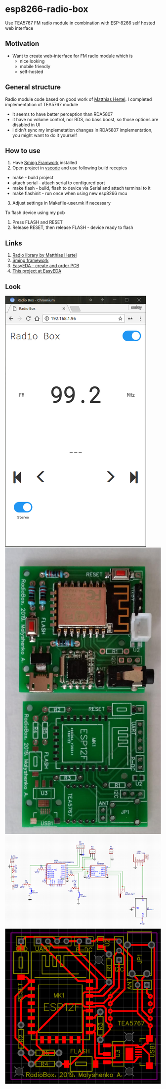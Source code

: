 # esp8266-radio-box

Use TEA5767 FM radio module in combination with ESP-8266 self hosted web interface

## Motivation

* Want to create web-interface for FM radio module which is
    * nice looking
    * mobile friendly
    * self-hosted

## General structure

Radio module code based on good work of [Matthias Hertel](http://www.mathertel.de). 
I completed implementation of TEA5767 module 
* it seems to have better perception than RDA5807
* it have no volume control, nor RDS, no bass boost, so those options are disabled in UI
* i didn't sync my implemetation changes in RDA5807 implementation, you might want to do it yourself

## How to use
1. Have [Sming Framwork](https://github.com/SmingHub/Sming) installed
2. Open project in [vscode](https://github.com/Microsoft/vscode) and use following build recepies
* make - build project
* attach serial - attach serial to configured port
* make flash - build, flash to device via Serial and attach terminal to it
* make flashinit - run once when using new esp8266 mcu
3. Adjust settings in Makefile-user.mk if necessary

To flash device using my pcb
1. Press FLASH and RESET
2. Release RESET, then release FLASH - device ready to flash


## Links
1. [Radio library by Matthias Hertel](https://github.com/mathertel/Radio)
1. [Sming framework](https://github.com/SmingHub/Sming)
1. [EasyEDA - create and order PCB](https://easyeda.com)
1. [This project at EasyEDA](https://easyeda.com/andrey.mal/07_radiobox-dd061be66402444d946e622d28fd211e)

## Look
![Home page](https://raw.githubusercontent.com/anabolyc/esp8266-radio-box/master/images/screen-01.png)
![Device look](https://raw.githubusercontent.com/anabolyc/esp8266-radio-box/master/images/screen-02.jpg)
![Schematics](https://raw.githubusercontent.com/anabolyc/esp8266-radio-box/master/images/screen-03.png)
![PCB](https://raw.githubusercontent.com/anabolyc/esp8266-radio-box/master/images/screen-04.png)
